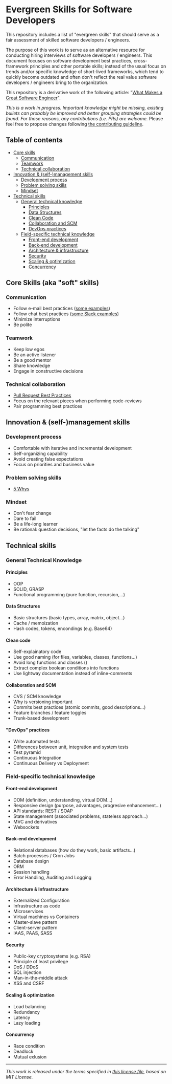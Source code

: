 # Evergreen Skills for Software Developers
This repository includes a list of "evergreen skills" that should serve as a fair assessment of skilled software developers / engineers.

The purpose of this work is to serve as an alternative resource for conducting hiring interviews of software developers / engineers. This document focuses on software development best practices, cross-framework principles and other portable skills; instead of the usual focus on trends and/or specific knowledge of short-lived frameworks, which tend to quickly become outdated and often don't reflect the real value software developers / engineers bring to the organization.

This repository is a derivative work of the following article: "[What Makes a Great Software Engineer](https://www.romenrg.com/blog/2018/12/29/what-makes-a-great-software-engineer)".

_This is a work in progress. Important knowledge might be missing, existing bullets can probably be improved and better grouping strategies could be found. For those reasons, any contributions (i.e. PRs) are welcome._ Please feel free to propose changes following [the contributing guideline](CONTRIBUTING.md).

## Table of contents

- [Core skills](#core-skills-aka-soft-skills)
  - [Communication](#communication)
  - [Teamwork](#teamwork)
  - [Technical collaboration](#technical-collaboration)
- [Innovation & (self-)management skills](#innovation--self-management-skills)
  - [Development process](#development-process)
  - [Problem solving skills](#problem-solving-skills)
  - [Mindset](#mindset)
- [Technical skills](#technical-skills)
  - [General technical knowledge](#general-technical-knowledge)
    - [Principles](#principles)
    - [Data Structures](#data-structures) 
    - [Clean Code](#clean-code)
    - [Collaboration and SCM](#collaboration-and-SCM)
    - [DevOps practices](#devops-practices)
  - [Field-specific technical knowledge](#field-specific-technical-knowledge)
    - [Front-end development](#front-end-development)
    - [Back-end development](#back-end-development)
    - [Architecture & infrastructure](#architecture--infrastructure)
    - [Security](#security)
    - [Scaling & optimization](#scaling--optimization)
    - [Concurrency](#concurrency)


## Core Skills (aka "soft" skills)

### Communication

* Follow e-mail best practices ([some examples](https://www.grammarly.com/blog/email-etiquette-rules-to-know/))
* Follow chat best practices ([some Slack examples](https://blog.rescuetime.com/slack-focus-guide/))
* Minimize interruptions
* Be polite

### Teamwork

* Keep low egos
* Be an active listener
* Be a good mentor
* Share knowledge
* Engage in constructive decisions

### Technical collaboration
* [Pull Request Best Practices](https://blog.github.com/2015-01-21-how-to-write-the-perfect-pull-request/)
* Focus on the relevant pieces when performing code-reviews
* Pair programming best practices

## Innovation & (self-)management skills

### Development process

* Comfortable with iterative and incremental development
* Self-organizing capability
* Avoid creating false expectations
* Focus on priorities and business value

### Problem solving skills

* [5 Whys](http://en.wikipedia.org/wiki/5_Whys)

### Mindset

* Don't fear change
* Dare to fail
* Be a life-long learner
* Be rational: question decisions, "let the facts do the talking"

## Technical skills

### General Technical Knowledge

#### Principles
 * OOP
 * SOLID, GRASP
 * Functional programming (pure function, recursion,...)

#### Data Structures
 * Basic structures (basic types, array, matrix, object...)
 * Cache / memoization
 * Hash codes, tokens, encondings (e.g. Base64)

#### Clean code
 * Self-explainatory code
 * Use good naming (for files, variables, classes, functions...)
 * Avoid long functions and classes ()
 * Extract complex boolean conditions into functions
 * Use lightway documentation instead of inline-comments

#### Collaboration and SCM
 * CVS / SCM knowledge
 * Why is versioning important
 * Commits best practices (atomic commits, good descriptions...)
 * Feature branches / feature toggles
 * Trunk-based development

#### "DevOps" practices
 * Write automated tests
 * Differences between unit, integration and system tests
 * Test pyramid
 * Continuous Integration
 * Continuous Delivery vs Deployment

### Field-specific technical knowledge

#### Front-end development
 * DOM (definition, understanding, virtual DOM...)
 * Responsive design (purpose, advantages, progresive enhancement...)
 * API standards: REST / SOAP
 * State management (associated problems, stateless approach...)
 * MVC and derivatives
 * Websockets

#### Back-end development
 * Relational databases (how do they work, basic artifacts...)
 * Batch processes / Cron Jobs
 * Database design
 * ORM
 * Session handling
 * Error Handling, Auditing and Logging

#### Architecture & Infrastructure
 * Externalized Configuration
 * Infrastructure as code
 * Microservices
 * Virtual machines vs Containers
 * Master-slave pattern
 * Client-server pattern
 * IAAS, PAAS, SASS

#### Security
 * Public-key cryptosystems (e.g. RSA)
 * Principle of least privilege
 * DoS / DDoS
 * SQL injection
 * Man-in-the-middle attack
 * XSS and CSRF

#### Scaling & optimization
 * Load balancing
 * Redundancy
 * Latency
 * Lazy loading

#### Concurrency
 * Race condition
 * Deadlock
 * Mutual exlusion

---

_This work is released under the terms specified in [this license file](LICENSE), based on MIT License._
